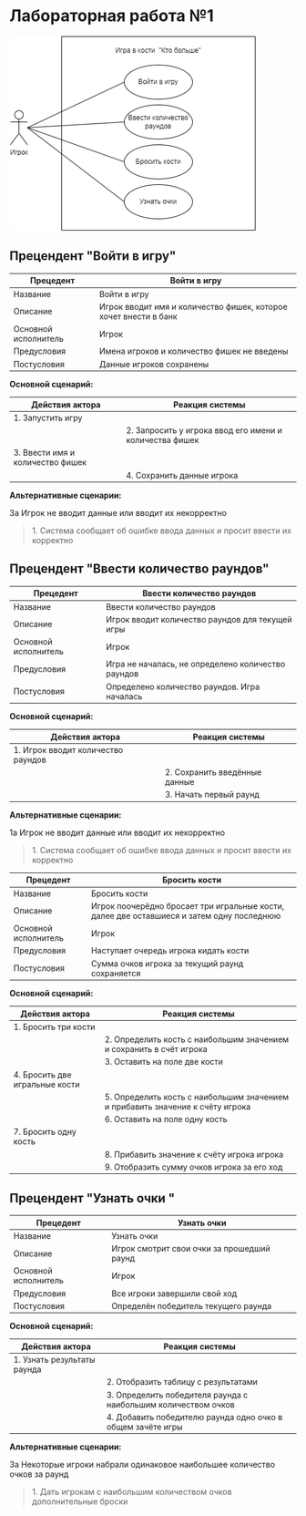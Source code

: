 # Лабораторная работа №1

![Диаграмма прецедентов](images/lab1.png)

## Прецендент "Войти в игру"

| Прецедент | Войти в игру |
|---|---|
| Название | Войти в игру |
| Описание | Игрок вводит имя и количество фишек, которое хочет внести в банк |
| Основной исполнитель | Игрок |
| Предусловия | Имена игроков и количество фишек не введены |
| Постусловия | Данные игроков сохранены |

**Основной сценарий:**

| Действия актора | Реакция системы |
|---|---|
|1. Запустить игру||
||2. Запросить у игрока ввод его имени и количества фишек|
|3. Ввести имя и количество фишек||
||4. Сохранить данные игрока|

**Альтернативные сценарии:**

3а Игрок не вводит данные или вводит их некорректно

> 1\.  Система сообщает об ошибке ввода данных и просит ввести их корректно

 ## Прецендент "Ввести количество раундов"

| Прецедент | Ввести количество раундов |
|---|---|
| Название | Ввести количество раундов |
| Описание | Игрок вводит количество раундов для текущей игры |
| Основной исполнитель | Игрок |
| Предусловия | Игра не началась, не определено количество раундов |
| Постусловия | Определено количество раундов. Игра началась |

**Основной сценарий:**

| Действия актора | Реакция системы |
|---|---|
|1. Игрок вводит количество раундов||
||2. Сохранить введённые данные |
||3. Начать первый раунд |

**Альтернативные сценарии:**

1а Игрок не вводит данные или вводит их некорректно

> 1\. Система сообщает об ошибке ввода данных и просит ввести их корректно

| Прецедент | Бросить кости |
|---|---|
| Название | Бросить кости |
| Описание | Игрок поочерёдно бросает три игральные кости, далее две оставшиеся и затем одну последнюю|
| Основной исполнитель | Игрок |
| Предусловия | Наступает очередь игрока кидать кости |
| Постусловия | Сумма очков игрока за текущий раунд сохраняется |

**Основной сценарий:**

| Действия актора | Реакция системы |
|---|---|
|1. Бросить три кости||
||2. Определить кость с наибольшим значением и сохранить в счёт игрока|
||3. Оставить на поле две кости|
|4. Бросить две игральные кости||
||5.  Определить кость с наибольшим значением и прибавить значение к счёту игрока|
||6. Оставить на поле одну кость|
|7. Бросить одну кость||
||8. Прибавить значение к счёту игрока игрока|
||9. Отобразить сумму очков игрока за его ход|

 ## Прецендент "Узнать очки "
 
| Прецедент | Узнать очки |
|---|---|
| Название | Узнать очки |
| Описание | Игрок смотрит свои очки за прошедший раунд|
| Основной исполнитель | Игрок |
| Предусловия | Все игроки завершили свой ход |
| Постусловия | Определён победитель текущего раунда |

**Основной сценарий:**

| Действия актора | Реакция системы |
|---|---|
|1. Узнать результаты раунда||
||2. Отобразить таблицу с результатами|
||3. Определить победителя раунда с наибольшим количеством очков |
||4. Добавить победителю раунда одно очко в общем зачёте игры |

**Альтернативные сценарии:**

3а Некоторые игроки набрали одинаковое наибольшее количество очков за раунд

> 1\. Дать игрокам с наибольшим количеством очков дополнительные броски
